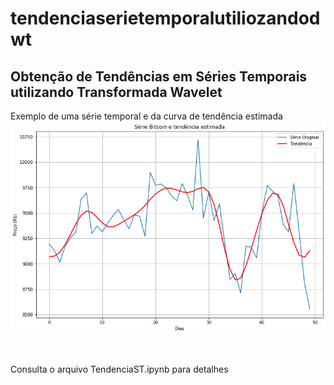 # tendenciaserietemporalutiliozandodwt
<h2>Obtenção de Tendências em Séries Temporais utilizando Transformada Wavelet</h2>
<p>Exemplo de uma série temporal e da curva de tendência estimada<br><img src="exemplos/apresentacao/img_tendencia.png"></p><br>
<p>Consulta o arquivo TendenciaST.ipynb para detalhes</p>
